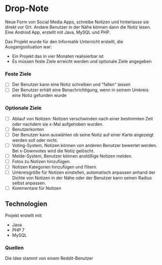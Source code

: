 # Drop-Note

Neue Form von Social Media Apps, schreibe Notizen und hinterlasse sie direkt vor Ort. Andere Benutzer in der Nähe können dann die Notiz lesen.
Eine Android App, erstellt mit Java, MySQL und PHP.

Das Projekt wurde für den Informatik Unterricht erstellt, die Ausgangssituation war:
* Ein Projekt das in vier Monaten realisierbar ist
* Es müssen feste Ziele erreicht werden und optionale Ziele angegeben

### Feste Ziele
- [ ] Der Benutzer kann eine Notiz schreiben und "fallen" lassen
- [ ] Der Benutzer erhält eine Benachrichtigung, wenn in seinem Umkreis eine Notiz gefunden wurde

### Optionale Ziele
- [ ] Ablauf von Notizen: Notizen verschwinden nach einer bestimmten Zeit oder nachdem sie x-Mal aufgehoben wurden.
- [ ] Benutzerkonten
- [ ] Der Benutzer kann auswählen ob seine Notiz auf einer Karte angezeigt werden soll oder nicht.
- [ ] Voting-System, Notizen können von anderen Benutzer bewertet werden. Bei x-Downvotes wird die Notiz gelöscht.
- [ ] Melde-System, Benutzer können anstößige Notizen melden.
- [ ] Fotos zu Notizen hinzufügen.
- [ ] Notizen Kategorien hinzufügen und filtern.
- [ ] Umkreisgröße für Notizen einstellen, automatisch anpassen anhand der Dichte von Notizen in der Nähe oder der Benutzer kann seinen Radius selbst anpassen.
- [ ] Kommentare für Notizen

## Technologien
Projekt erstellt mit:
* Java
* PHP 7
* MySQL

### Quellen
Die Idee stammt von einem Reddit-Benutzer
